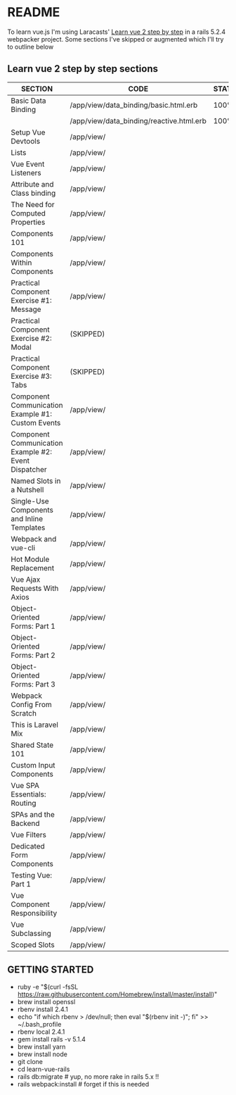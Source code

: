 # README

To learn vue.js I'm using Laracasts' [Learn vue 2 step by step](laracasts.com/series/learn-vue-2-step-by-step) in a rails 5.2.4 webpacker project. Some sections I've skipped or augmented which I'll try to outline below
## Learn vue 2 step by step sections

| SECTION  | CODE | STATUS |
|----------|------|---------|
| Basic Data Binding | /app/view/data_binding/basic.html.erb | 100% |
|                    | /app/view/data_binding/reactive.html.erb| 100% |
| Setup Vue Devtools | /app/view/ | |
| Lists | /app/view/ | |
| Vue Event Listeners | /app/view/ | |
| Attribute and Class binding | /app/view/ | |
| The Need for Computed Properties | /app/view/ | |
| Components 101 | /app/view/ | |
| Components Within Components | /app/view/ | |
| Practical Component Exercise #1: Message | /app/view/ | |
| Practical Component Exercise #2: Modal | (SKIPPED) | |
| Practical Component Exercise #3: Tabs  | (SKIPPED) | |
| Component Communication Example #1: Custom Events | /app/view/ | |
| Component Communication Example #2: Event Dispatcher  | /app/view/ | |
| Named Slots in a Nutshell | /app/view/ | |
| Single-Use Components and Inline Templates | /app/view/ | |
| Webpack and vue-cli | /app/view/ | |
| Hot Module Replacement | /app/view/ | |
| Vue Ajax Requests With Axios | /app/view/ | |
| Object-Oriented Forms: Part 1 | /app/view/ | |
| Object-Oriented Forms: Part 2 | /app/view/ | |
| Object-Oriented Forms: Part 3 | /app/view/ | |
| Webpack Config From Scratch | /app/view/ | |
| This is Laravel Mix | /app/view/ | |
| Shared State 101 | /app/view/ | |
| Custom Input Components | /app/view/ | |
| Vue SPA Essentials: Routing | /app/view/ | |
| SPAs and the Backend | /app/view/ | |
| Vue Filters | /app/view/ | |
| Dedicated Form Components | /app/view/ | |
| Testing Vue: Part 1 | /app/view/ | |
| Vue Component Responsibility | /app/view/ | |
| Vue Subclassing | /app/view/ | |
| Scoped Slots | /app/view/ | |

## GETTING STARTED
* ruby -e "$(curl -fsSL https://raw.githubusercontent.com/Homebrew/install/master/install)"
* brew install openssl
* rbenv install 2.4.1
* echo "if which rbenv > /dev/null; then eval "$(rbenv init -)"; fi" >> ~/.bash_profile
* rbenv local 2.4.1
* gem install rails -v 5.1.4
* brew install yarn
* brew install node
* git clone 
* cd learn-vue-rails
* rails db:migrate # yup, no more rake in rails 5.x !!
* rails webpack:install # forget if this is needed

